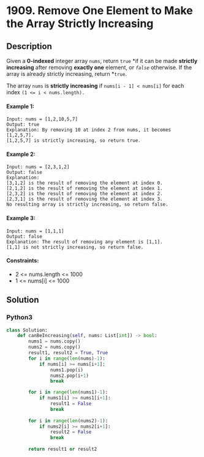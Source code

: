 # 1909. Remove One Element to Make the Array Strictly Increasing


## Description
Given a **0-indexed** integer array `nums`, return `true` *if it can be made **strictly increasing** after removing **exactly one** element, or *`false`* otherwise. If the array is already strictly increasing, return *`true`.

The array `nums` is **strictly increasing** if `nums[i - 1] < nums[i]` for each index `(1 <= i < nums.length).`

#### Example 1:
```
Input: nums = [1,2,10,5,7]
Output: true
Explanation: By removing 10 at index 2 from nums, it becomes [1,2,5,7].
[1,2,5,7] is strictly increasing, so return true.
```

#### Example 2:
```
Input: nums = [2,3,1,2]
Output: false
Explanation:
[3,1,2] is the result of removing the element at index 0.
[2,1,2] is the result of removing the element at index 1.
[2,3,2] is the result of removing the element at index 2.
[2,3,1] is the result of removing the element at index 3.
No resulting array is strictly increasing, so return false.
```

#### Example 3:
```
Input: nums = [1,1,1]
Output: false
Explanation: The result of removing any element is [1,1].
[1,1] is not strictly increasing, so return false.
```

#### Constraints:
- 2 <= nums.length <= 1000
- 1 <= nums[i] <= 1000


## Solution

### Python3
```python
class Solution:
    def canBeIncreasing(self, nums: List[int]) -> bool:
        nums1 = nums.copy()
        nums2 = nums.copy()
        result1, result2 = True, True
        for i in range(len(nums)-1):
            if nums[i] >= nums[i+1]:
                nums1.pop(i)
                nums2.pop(i+1)
                break

        for i in range(len(nums1)-1):
            if nums1[i] >= nums1[i+1]:
                result1 = False
                break
        
        for i in range(len(nums2)-1):
            if nums2[i] >= nums2[i+1]:
                result2 = False
                break
            
        return result1 or result2
```

